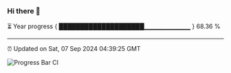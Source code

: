 ### Hi there 👋

⏳ Year progress { ████████████████████▁▁▁▁▁▁▁▁▁▁ } 68.36 %

---

⏰ Updated on Sat, 07 Sep 2024 04:39:25 GMT

![Progress Bar CI](https://github.com/IshwaranRudhara/GIT-ACTION/workflows/Progress%20Bar%20CI/badge.svg)
